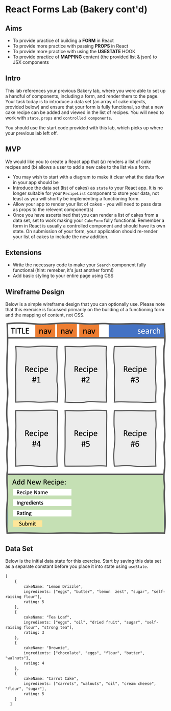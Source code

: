 # React Forms Lab (Bakery cont'd)

## Aims

- To provide practice of building a **FORM** in React
- To provide more practice with passing **PROPS** in React
- To provide more practice with using the **USESTATE** HOOK
- To provide practice of **MAPPING** content (the provided list & json) to JSX components

## Intro
This lab references your previous Bakery lab, where you were able to set up a handful of components, including a form, and render them to the page. Your task today is to introduce a data set (an array of cake objects, provided below) and ensure that your form is fully functional, so that a new cake recipe can be added and viewed in the list of recipes. You will need to work with `state`, `props` and `controlled components`.

You should use the start code provided with this lab, which picks up where your previous lab left off.

## MVP

We would like you to create a React app that (a) renders a list of cake recipes and (b) allows a user to add a new cake to the list via a form.

- You may wish to start with a diagram to make it clear what the data flow in your app should be
- Introduce the data set (list of cakes) as `state` to your React app. It is no longer suitable for your `RecipeList` component to store your data, not least as you will shortly be implementing a functioning form.
- Allow your app to render your list of cakes - you will need to pass data as props to the relevent component(s)
- Once you have ascertained that you can render a list of cakes from a data set, set to work making your `CakeForm` fully functional. Remember a form in React is usually a controlled component and should have its own state. On submission of your form, your application should re-render your list of cakes to include the new addition.

## Extensions

- Write the necessary code to make your `Search` component fully functional (hint: remeber, it's just another form!)
- Add basic styling to your entire page using CSS


## Wireframe Design

Below is a simple wireframe design that you can optionally use. Please note that this exercise is focussed primarily on the building of a functioning form and the mapping of content, not CSS.

![img](https://github.com/YoyoMai98/lab_react_forms_bakery/blob/main/form_wireframe.png)


## Data Set

Below is the initial data state for this exercise. Start by saving this data set as a separate constant before you place it into state using `useState`.

```
[
    {
        cakeName: "Lemon Drizzle",
        ingredients: ["eggs", "butter", "lemon  zest", "sugar", "self-raising flour"],
        rating: 5
    },
    {
        cakeName: "Tea Loaf",
        ingredients: ["eggs", "oil", "dried fruit", "sugar", "self-raising flour", "strong tea"],
        rating: 3
    },
    {
        cakeName: "Brownie",
        ingredients: ["chocolate", "eggs", "flour", "butter", "walnuts"],
        rating: 4
    },
    {
        cakeName: "Carrot Cake",
        ingredients: ["carrots", "walnuts", "oil", "cream cheese", "flour", "sugar"],
        rating: 5
    }
  ]
```
